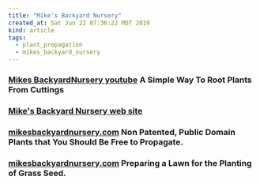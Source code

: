 ```yaml
---
title: "Mike's Backyard Nursery"
created_at: Sat Jun 22 07:36:22 MDT 2019
kind: article
tags:
  - plant_propagation
  - mikes_backyard_nursery
---
```


<h3>
  <a href="https://www.youtube.com/watch?v=WyXSNzywqvw" target="_blank">Mikes BackyardNursery youtube</a>
  A Simple Way To Root Plants From Cuttings
</h3>

<h3>
  <a href="https://mikesbackyardnursery.com/" target="_blank">Mike's Backyard Nursery web site</a>
</h3>

<h3>
  <a href="https://mikesbackyardnursery.com/2019/03/non-patented-public-domain-plants-that-you-should-be-free-to-propagate/" target="_blank">mikesbackyardnursery.com</a>
  Non Patented, Public Domain Plants that You Should Be Free to Propagate.
</h3>

<h3>
  <a href="https://mikesbackyardnursery.com/2019/03/preparing-a-lawn-for-the-planting-of-grass-seed/" target="_blank">mikesbackyardnursery.com</a>
  Preparing a Lawn for the Planting of Grass Seed.
</h3>

<!--
html boilerplate fragments
<a href="" target="_blank"></a>
<a name=""></a>
<img src="" width="400px">
<ul>
  <li></li>
  <li><a href="" target="_blank"></a></li>
</ul>
<pre>
</pre>
<p style="margin-bottom: 2em;"></p>
<hr style="border: 0; height: 3px; background: #333; background-image: linear-gradient(to right, #ccc, #333, #ccc);">
<pre><code>
</code></pre>
<math xmlns='http://www.w3.org/1998/Math/MathML' display='block'>
</math>
:-->
